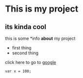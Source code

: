 # This is my project
## its kinda cool

this is some *info **about**  my project
- first thing
- second thing

click here to go to
[google](http://google.com)

```
var x = 100;

```
